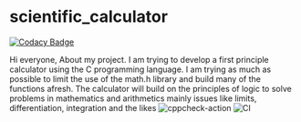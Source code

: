 # scientific_calculator

[![Codacy Badge](https://api.codacy.com/project/badge/Grade/ecdd72f294af4abaacd666e303b49f0b)](https://app.codacy.com/manual/99002601/sci-calci?utm_source=github.com&utm_medium=referral&utm_content=99002601/sci-calci&utm_campaign=Badge_Grade_Dashboard)

Hi everyone,
   About my project. I am trying to develop a first principle calculator using the C programming language. 
   I am trying as much as possible  to limit the use of the math.h library and build many of the functions afresh. 
   The calculator will build on the principles of logic to solve problems in mathematics and arithmetics mainly issues like limits, differentiation, integration and the likes
   ![cppcheck-action](https://github.com/99002601/sci-calci/workflows/cppcheck-action/badge.svg)
   ![CI](https://github.com/99002601/sci-calci/workflows/CI/badge.svg)
   
  
